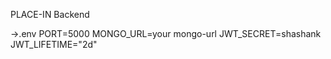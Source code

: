 
PLACE-IN  Backend

->.env
  PORT=5000
  MONGO_URL=your mongo-url
  JWT_SECRET=shashank
  JWT_LIFETIME="2d"
